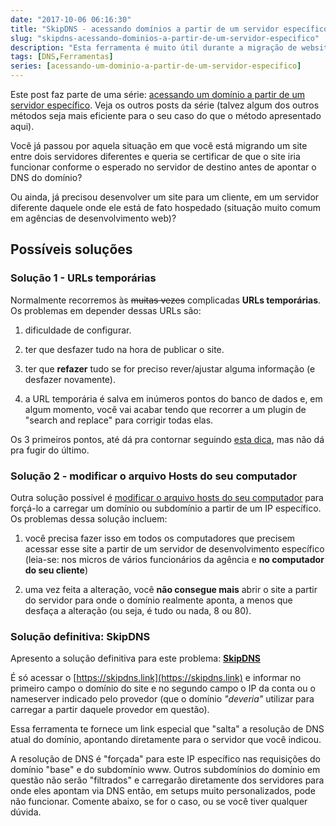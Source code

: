 ```yaml
---
date: "2017-10-06 06:16:30"
title: "SkipDNS - acessando domínios a partir de um servidor específico"
slug: "skipdns-acessando-dominios-a-partir-de-um-servidor-especifico"
description: "Esta ferramenta é muito útil durante a migração de websites entre servidores diferentes, para o desenvolvimento em ambientes de testes hospedados online, etc."
tags: [DNS,Ferramentas]
series: [acessando-um-dominio-a-partir-de-um-servidor-especifico]
---
```

Este post faz parte de uma série: [acessando um domínio a partir de um servidor específico](/series/acessando-um-dominio-a-partir-de-um-servidor-especifico). Veja os outros posts da série (talvez algum dos outros métodos seja mais eficiente para o seu caso do que o método apresentado aqui).

Você já passou por aquela situação em que você está migrando um site entre dois servidores diferentes e queria se certificar de que o site iria funcionar conforme o esperado no servidor de destino antes de apontar o DNS do domínio?

Ou ainda, já precisou desenvolver um site para um cliente, em um servidor diferente daquele onde ele está de fato hospedado (situação muito comum em agências de desenvolvimento web)?

## Possíveis soluções

### Solução 1 - URLs temporárias

Normalmente recorremos às ~~muitas vezes~~ complicadas **URLs temporárias**. Os problemas em depender dessas URLs são:

1. dificuldade de configurar.

2. ter que desfazer tudo na hora de publicar o site.

3. ter que **refazer** tudo se for preciso rever/ajustar alguma informação (e desfazer novamente).

4. a URL temporária é salva em inúmeros pontos do banco de dados e, em algum momento, você vai acabar tendo que recorrer a um plugin de "search and replace" para corrigir todas elas.

Os 3 primeiros pontos, até dá pra contornar seguindo [esta dica](/blog/acessando-o-wordpress-com-um-endereco-temporario/), mas não dá pra fugir do último.

### Solução 2 - modificar o arquivo Hosts do seu computador

Outra solução possível é [modificar o arquivo hosts do seu computador](/blog/modificando-o-arquivo-hosts-do-seu-computador) para forçá-lo a carregar um domínio ou subdomínio a partir de um IP específico. Os problemas dessa solução incluem:

1. você precisa fazer isso em todos os computadores que precisem acessar esse site a partir de um servidor de desenvolvimento específico (leia-se: nos micros de vários funcionários da agência e **no computador do seu cliente**)

2. uma vez feita a alteração, você **não consegue mais** abrir o site a partir do servidor para onde o domínio realmente aponta, a menos que desfaça a alteração (ou seja, é tudo ou nada, 8 ou 80).

### Solução definitiva: SkipDNS

Apresento a solução definitiva para este problema: **[SkipDNS](https://skipdns.link)**

É só acessar o [https://skipdns.link](https://skipdns.link) e informar no primeiro campo o domínio do site e no segundo campo o IP da conta ou o nameserver indicado pelo provedor (que o domínio _"deveria"_ utilizar para carregar a partir daquele provedor em questão).

Essa ferramenta te fornece um link especial que "salta" a resolução de DNS atual do domínio, apontando diretamente para o servidor que você indicou.

A resolução de DNS é "forçada" para este IP específico nas requisições do domínio "base" e do subdomínio www. Outros subdomínios do domínio em questão não serão "filtrados" e carregarão diretamente dos servidores para onde eles apontam via DNS então, em setups muito personalizados, pode não funcionar. Comente abaixo, se for o caso, ou se você tiver qualquer dúvida.
